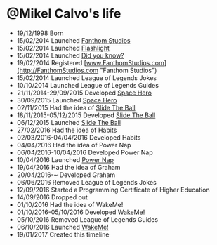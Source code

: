 @Mikel Calvo's life
===============

- 19/12/1998 Born
- 15/02/2014 Launched [Fanthom Studios](http://FanthomStudios.com "Fanthom Studios")
- 15/02/2014 Launched [Flashlight](https://play.google.com/store/apps/details?id=com.mikelcalvo.linterna "Flashlight")
- 15/02/2014 Launched [Did you know?](https://play.google.com/store/apps/details?id=com.MikelCalvo.sabiasque "Did you know?")
- 19/02/2014 Registered [www.FanthomStudios.com](http://FanthomStudios.com "Fanthom Studios")
- 15/02/2014 Launched League of Legends Jokes
- 10/10/2014 Launched League of Legends Guides
- 21/11/2014-29/09/2015 Developed [Space Hero](https://play.google.com/store/apps/details?id=com.fanthomstudios.spacehero "Space Hero")
- 30/09/2015 Launched [Space Hero](https://play.google.com/store/apps/details?id=com.fanthomstudios.spacehero "Space Hero")
- 02/11/2015 Had the idea of [Slide The Ball](https://play.google.com/store/apps/details?id=com.fanthomstudios.slidetheball "Slide The Ball")
- 18/11/2015-05/12/2015 Developed [Slide The Ball](https://play.google.com/store/apps/details?id=com.fanthomstudios.slidetheball "Slide The Ball")
- 06/12/2015 Launched [Slide The Ball](https://play.google.com/store/apps/details?id=com.fanthomstudios.slidetheball "Slide The Ball")
- 27/02/2016 Had the idea of Habits
- 02/03/2016-04/04/2016 Developed Habits
- 04/04/2016 Had the idea of Power Nap
- 06/04/2016-10/04/2016 Developed Power Nap
- 10/04/2016 Launched [Power Nap](https://play.google.com/store/apps/details?id=com.fanthomstudios.powernap "Power Nap") 
- 19/04/2016 Had the idea of Graham
- 20/04/2016-~ Developed Graham
- 06/06/2016 Removed League of Legends Jokes
- 12/09/2016 Started a Programming Certificate of Higher Education
- 14/09/2016 Dropped out
- 01/10/2016 Had the idea of WakeMe!
- 01/10/2016-05/10/2016 Developed WakeMe!
- 05/10/2016 Removed League of Legends Guides
- 06/10/2016 Launched [WakeMe!](https://play.google.com/store/apps/details?id=com.fanthomstudios.wakeme "WakeMe!")
- 19/01/2017 Created this timeline
